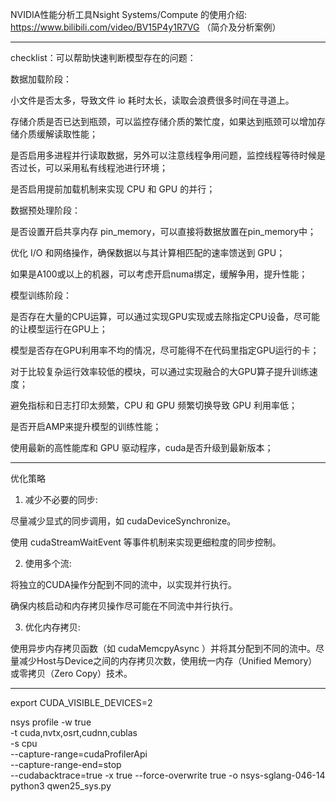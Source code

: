 



NVIDIA性能分析工具Nsight Systems/Compute 的使用介绍: https://www.bilibili.com/video/BV15P4y1R7VG （简介及分析案例）



---

checklist：可以帮助快速判断模型存在的问题：

数据加载阶段：

小文件是否太多，导致文件 io 耗时太长，读取会浪费很多时间在寻道上。

存储介质是否已达到瓶颈，可以监控存储介质的繁忙度，如果达到瓶颈可以增加存储介质缓解读取性能；

是否启用多进程并行读取数据，另外可以注意线程争用问题，监控线程等待时候是否过长，可以采用私有线程池进行环境；

是否启用提前加载机制来实现 CPU 和 GPU 的并行；

数据预处理阶段：

是否设置开启共享内存 pin_memory，可以直接将数据放置在pin_memory中；

优化 I/O 和网络操作，确保数据以与其计算相匹配的速率馈送到 GPU；

如果是A100或以上的机器，可以考虑开启numa绑定，缓解争用，提升性能；

模型训练阶段：

是否存在大量的CPU运算，可以通过实现GPU实现或去除指定CPU设备，尽可能的让模型运行在GPU上；

模型是否存在GPU利用率不均的情况，尽可能得不在代码里指定GPU运行的卡；

对于比较复杂运行效率较低的模块，可以通过实现融合的大GPU算子提升训练速度；

避免指标和日志打印太频繁，CPU 和 GPU 频繁切换导致 GPU 利用率低；

是否开启AMP来提升模型的训练性能；

使用最新的高性能库和 GPU 驱动程序，cuda是否升级到最新版本；

---



优化策略

1. 减少不必要的同步:

尽量减少显式的同步调用，如 cudaDeviceSynchronize。

使用 cudaStreamWaitEvent 等事件机制来实现更细粒度的同步控制。

2. 使用多个流:

将独立的CUDA操作分配到不同的流中，以实现并行执行。

确保内核启动和内存拷贝操作尽可能在不同流中并行执行。

3. 优化内存拷贝:

使用异步内存拷贝函数（如 cudaMemcpyAsync ）并将其分配到不同的流中。尽量减少Host与Device之间的内存拷贝次数，使用统一内存（Unified Memory）或零拷贝（Zero Copy）技术。


---





export CUDA_VISIBLE_DEVICES=2

nsys profile -w true \
-t cuda,nvtx,osrt,cudnn,cublas \
-s cpu \
--capture-range=cudaProfilerApi \
--capture-range-end=stop \
--cudabacktrace=true -x true --force-overwrite true -o nsys-sglang-046-14 python3  qwen25_sys.py
